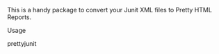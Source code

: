 This is a handy package to convert your Junit XML files to Pretty HTML Reports.

Usage 

prettyjunit <path-to-your-junit-xml-folder> <report-name>